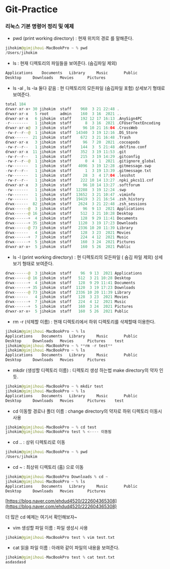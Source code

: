 # Git-Practice

### 리눅스 기본 명령어 정리 및 예제

- pwd (print working directory)  :  현재 위치의 경로 를 말해준다.

```swift
jihokim@gimjihoui-MacBookPro ~ % pwd
/Users/jihokim
```

- ls :  현재 디렉토리의 파일들을 보여준다. (숨김파일 제외)

```swift
Applications	Documents	Library		Music		Public
Desktop		Downloads	Movies		Pictures
```

- ls -al  , ls -la 둘다 같음 : 현 디렉토리의 모든파일 (숨김파일 포험) 상세보기 형태로 보여준다.

```swift
total 184
drwxr-xr-x+ 30 jihokim  staff    960  3 21 22:48 .
drwxr-xr-x   5 root     admin    160  3 16  2021 ..
drwxr-xr-x   6 jihokim  staff    192 12 17 16:13 .AnySign4PC
-r--------   1 jihokim  staff      8  3 16  2021 .CFUserTextEncoding
drwxr-xr-x@  3 jihokim  staff     96 10 21 16:04 .CrossWeb
-rw-r--r--@  1 jihokim  staff  14340  3 19 12:16 .DS_Store
drwx------  21 jihokim  staff    672  3 21 16:48 .Trash
drwxr-xr-x   3 jihokim  staff     96  7 20  2021 .cocoapods
-rw-r--r--   1 jihokim  staff    144  3  5 21:48 .delfino.conf
drwxr-xr-x  11 jihokim  staff    352  3 19 11:53 .git
-rw-r--r--   1 jihokim  staff    215  3 19 14:29 .gitconfig
-rw-r--r--@  1 jihokim  staff      0  4  1  2021 .gitignore_global
-rw-------   1 jihokim  staff   4096  3 19 12:28 .gitmessage.swp
-rw-r--r--   1 jihokim  staff      1  3 19 13:39 .gitmessage.txt
-rw-------   1 jihokim  staff     28  3  4 17:04 .lesshst
-rw-r--r--   1 jihokim  staff    222 10 14 13:27 .npki_pkcs11.cnf
drwxr-xr-x   3 jihokim  staff     96 10 14 13:27 .softforum
-rw-------   1 jihokim  staff  12288  3 19 12:24 .swp
-rw-------   1 jihokim  staff  13652  3 21 10:47 .viminfo
-rw-------   1 jihokim  staff  19419  3 21 16:54 .zsh_history
drwx------  82 jihokim  staff   2624  3 21 22:48 .zsh_sessions
drwx------@  3 jihokim  staff     96  9 13  2021 Applications
drwx------@ 16 jihokim  staff    512  3 21 10:28 Desktop
drwx------+  4 jihokim  staff    128  9 29 11:41 Documents
drwx------+ 35 jihokim  staff   1120  3 19 17:23 Downloads
drwx------@ 73 jihokim  staff   2336 10 20 11:39 Library
drwx------   4 jihokim  staff    128  3 23  2021 Movies
drwx------+  7 jihokim  staff    224  4 12  2021 Music
drwx------+  5 jihokim  staff    160  3 24  2021 Pictures
drwxr-xr-x+  5 jihokim  staff    160  5 26  2021 Public
```

- ls -l (print working directory)  :  현 디렉토리의 모든파일 ( 숨김 파일 제외) 상세보기 형태로 보여준다.

```swift
drwx------@  3 jihokim  staff    96  9 13  2021 Applications
drwx------@ 16 jihokim  staff   512  3 21 10:28 Desktop
drwx------+  4 jihokim  staff   128  9 29 11:41 Documents
drwx------+ 35 jihokim  staff  1120  3 19 17:23 Downloads
drwx------@ 73 jihokim  staff  2336 10 20 11:39 Library
drwx------   4 jihokim  staff   128  3 23  2021 Movies
drwx------+  7 jihokim  staff   224  4 12  2021 Music
drwx------+  5 jihokim  staff   160  3 24  2021 Pictures
drwxr-xr-x+  5 jihokim  staff   160  5 26  2021 Public
```

- rm -r (삭제할 이름)   :  현재 디렉토리에서 하위 디렉토리를 삭제할때 이용한다.

```swift
jihokim@gimjihoui-MacBookPro ~ % ls
Applications	Documents	Library		Music		Public
Desktop		Downloads	Movies		Pictures	test
jihokim@gimjihoui-MacBookPro ~ % **rm -r test** 
jihokim@gimjihoui-MacBookPro ~ % ls
Applications	Documents	Library		Music		Public
Desktop		Downloads	Movies		Pictures
```

- mkdir (생성할 디렉토리 이름)  :  디렉토리 생성 하는법 make directory의 약자 인 듯.

```swift
jihokim@gimjihoui-MacBookPro ~ % mkdir test 
jihokim@gimjihoui-MacBookPro ~ % ls
Applications	Documents	Library		Music		Public
Desktop		Downloads	Movies		Pictures	test
```

- cd 이동할 경로나 폴더 이름 : change directory의 약자로 하위 디렉토리 이동시  사용

```swift
jihokim@gimjihoui-MacBookPro ~ % cd test
jihokim@gimjihoui-MacBookPro test % <---- 이동됨
```

- cd ..  : 상위 디렉토리로 이동

```swift
jihokim@gimjihoui-MacBookPro ~ % pwd
/Users/jihokim
```

- cd  ~  : 최상위 디렉토리 (홈) 으로 이동

```swift
jihokim@gimjihoui-MacBookPro Downloads % cd ~
jihokim@gimjihoui-MacBookPro ~ % ls
Applications	Documents	Library		Music		Public
Desktop		Downloads	Movies		Pictures
```

[https://blog.naver.com/ehdud4520/222604365308](https://blog.naver.com/ehdud4520/222604365308)

더 많은 cd 예제는 여기서 확인해보자~

- vim 생성할 파일 이름  : 파일 생성시 사용

```swift
jihokim@gimjihoui-MacBookPro test % vim test.txt
```

- cat 읽을 파일 이름 : 아래와 같이 파일의 내용을 보여준다.

```swift
jihokim@gimjihoui-MacBookPro test % cat test.txt
asdasdasd
```

